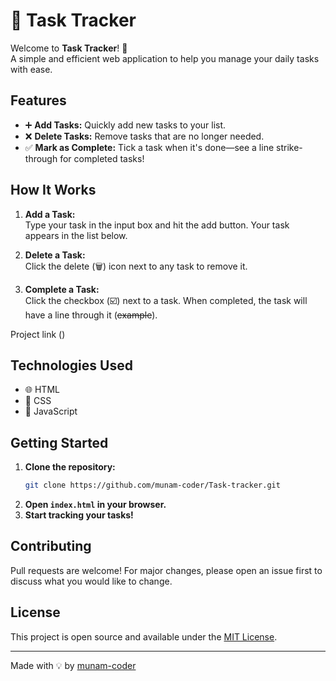 # 📝 Task Tracker

Welcome to **Task Tracker**! 🚀  
A simple and efficient web application to help you manage your daily tasks with ease.

## Features

- ➕ **Add Tasks:** Quickly add new tasks to your list.
- ❌ **Delete Tasks:** Remove tasks that are no longer needed.
- ✅ **Mark as Complete:** Tick a task when it's done—see a line strike-through for completed tasks!

## How It Works

1. **Add a Task:**  
   Type your task in the input box and hit the add button. Your task appears in the list below.

2. **Delete a Task:**  
   Click the delete (🗑️) icon next to any task to remove it.

3. **Complete a Task:**  
   Click the checkbox (☑️) next to a task. When completed, the task will have a line through it (~~example~~).

Project link ()

## Technologies Used

- 🌐 HTML
- 🎨 CSS
- 📜 JavaScript

## Getting Started

1. **Clone the repository:**
   ```bash
   git clone https://github.com/munam-coder/Task-tracker.git
   ```
2. **Open `index.html` in your browser.**
3. **Start tracking your tasks!**

## Contributing

Pull requests are welcome! For major changes, please open an issue first to discuss what you would like to change.

## License

This project is open source and available under the [MIT License](LICENSE).

---

Made with 💡 by [munam-coder](https://github.com/munam-coder)
